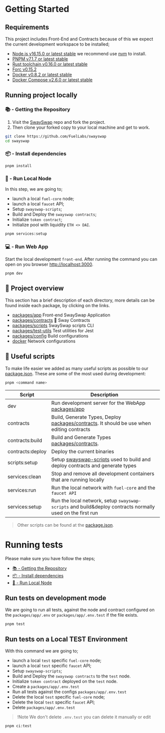# Getting Started

## Requirements

This project includes Front-End and Contracts because of this we expect the current development workspace to be installed;

- [Node.js v16.15.0 or latest stable](https://nodejs.org/en/) we recommend use [nvm](https://github.com/nvm-sh/nvm) to install.
- [PNPM v7.1.7 or latest stable](https://pnpm.io/installation/)
- [Rust toolchain v0.16.0 or latest stable](https://www.rust-lang.org/tools/install)
- [Forc v0.15.2](https://fuellabs.github.io/sway/latest/introduction/installation.html)
- [Docker v0.8.2 or latest stable](https://docs.docker.com/get-docker/)
- [Docker Compose v2.6.0 or latest stable](https://docs.docker.com/get-docker/)

## Running project locally

### 📚 - Getting the Repository

1. Visit the [SwaySwap](https://github.com/FuelLabs/swayswap) repo and fork the project.
2. Then clone your forked copy to your local machine and get to work.

```sh
git clone https://github.com/FuelLabs/swayswap
cd swayswap
```

### 📦 - Install dependencies

```sh
pnpm install
```

### 📒 - Run Local Node

In this step, we are going to;

- launch a local `fuel-core` node;
- launch a local `faucet` API;
- Setup `swayswap-scripts`;
- Build and Deploy the `swayswap contracts`;
- Initialize `token contract`;
- Initialize pool with liquidity `ETH <> DAI`.

```sh
pnpm services:setup
```

### 💻 - Run Web App

Start the local development `front-end`. After running the command you can open on
you browser [http://localhost:3000](http://localhost:3000).

```
pnpm dev
```

## 📗 Project overview

This section has a brief description of each directory, more details can be found inside each package, by clicking on the links.

- [packages/app](../packages/app/) Front-end SwaySwap Application
- [packages/contracts](../packages/contracts/) 🌴 Sway Contracts
- [packages/scripts](../packages/scripts/) SwaySwap scripts CLI
- [packages/test-utils](../packages/test-utils/) Test utilities for Jest
- [packages/config](../packages/config/) Build configurations
- [docker](../docker/) Network configurations

## 🧰 Useful scripts

To make life easier we added as many useful scripts as possible to our [package.json](../package.json). These are some of the most used during development:

```sh
pnpm <command name>
```

| Script           | Description                                                                                                          |
| ---------------- | -------------------------------------------------------------------------------------------------------------------- |
| dev              | Run development server for the WebApp [packages/app](../packages/app/)                                               |
| contracts        | Build, Generate Types, Deploy [packages/contracts](./../packages/contracts). It should be use when editing contracts |
| contracts:build  | Build and Generate Types [packages/contracts](./../packages/contracts).                                              |
| contracts:deploy | Deploy the current binaries                                                                                          |
| scripts:setup    | Setup [swayswap-scripts](../packages/scripts/) used to build and deploy contracts and generate types                 |
| services:clean   | Stop and remove all development containers that are running locally                                                  |
| services:run     | Run the local network with `fuel-core` and the `faucet API`                                                          |
| services:setup   | Run the local network, setup `swayswap-scripts` and build&deploy contracts normally used on the first run            |

> Other scripts can be found at the [package.json](../package.json).

# Running tests

Please make sure you have follow the steps;

- [📚 - Getting the Repository](docs/GETTING_STARTED.md#---getting-the-repository)
- [📦 - Install dependencies](docs/GETTING_STARTED.md#---install-dependencies)
- [📒 - Run Local Node](docs/GETTING_STARTED.md#---run-local-node)

## Run tests on development mode

We are going to run all tests, against the node and contract configured on the `packages/app/.env` or `packages/app/.env.test` if the file exists.

```
pnpm test
```

## Run tests on a Local TEST Environment

With this command we are going to;

- launch a local `test` specific `fuel-core` node;
- launch a local `test` specific `faucet` API;
- Setup `swayswap-scripts`;
- Build and Deploy the `swayswap contracts` to the `test` node.
- Initialize `token contract` deployed on the `test` node.
- Create a `packages/app/.env.test`
- Run all tests against the configs `packages/app/.env.test`
- Delete the local `test` specific `fuel-core` node;
- Delete the local `test` specific `faucet` API;
- Delete `packages/app/.env.test`

> !Note
> We don't delete `.env.test` you can delete it manually or edit

```
pnpm ci:test
```
